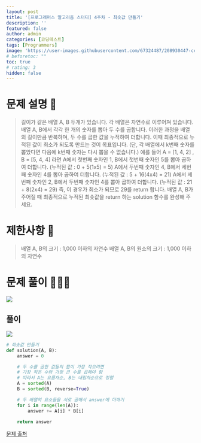 ```yaml
---
layout: post
title: '[프로그래머스 알고리즘 스터디] 4주차 - 최솟값 만들기'
description: ''
featured: false
author: admin
categories: [코딩테스트]
tags: [Programmers]
image: 'https://user-images.githubusercontent.com/67324487/208930447-cea426fd-f0e4-484f-b54f-a8b0c4ba729c.png'
# beforetoc: ""
toc: true
# rating: 3
hidden: false
---
```


# 문제 설명 📑
> 길이가 같은 배열 A, B 두개가 있습니다. 각 배열은 자연수로 이루어져 있습니다.
> 배열 A, B에서 각각 한 개의 숫자를 뽑아 두 수를 곱합니다. 이러한 과정을 배열의 길이만큼 반복하며, 두 수를 곱한 값을 누적하여 더합니다. 이때 최종적으로 누적된 값이 최소가 되도록 만드는 것이 목표입니다. (단, 각 배열에서 k번째 숫자를 뽑았다면 다음에 k번째 숫자는 다시 뽑을 수 없습니다.)
> 예를 들어 A = [1, 4, 2] , B = [5, 4, 4] 라면
> A에서 첫번째 숫자인 1, B에서 첫번째 숫자인 5를 뽑아 곱하여 더합니다. (누적된 값 : 0 + 5(1x5) = 5)
> A에서 두번째 숫자인 4, B에서 세번째 숫자인 4를 뽑아 곱하여 더합니다. (누적된 값 : 5 + 16(4x4) = 21)
> A에서 세번째 숫자인 2, B에서 두번째 숫자인 4를 뽑아 곱하여 더합니다. (누적된 값 : 21 + 8(2x4) = 29)
> 즉, 이 경우가 최소가 되므로 29를 return 합니다.
> 배열 A, B가 주어질 때 최종적으로 누적된 최솟값을 return 하는 solution 함수를 완성해 주세요.

# 제한사항 🚫

> 배열 A, B의 크기 : 1,000 이하의 자연수
> 배열 A, B의 원소의 크기 : 1,000 이하의 자연수

# 문제 풀이 👩🏻‍💻

![](https://velog.velcdn.com/images/carmine/post/e156ba30-3157-4afb-9568-8d9256366fec/image.png)

## 풀이

![](https://velog.velcdn.com/images/carmine/post/4009e777-e91a-4b1f-b99b-5d98b5c12b58/image.png)

```python
# 최솟값 만들기
def solution(A, B):
    answer = 0

    # 두 수를 곱한 값들의 합이 가장 작으려면
    # 가장 작은 수와 가장 큰 수를 곱해야 함
    # 따라서 A는 오름차순, B는 내림차순으로 정렬
    A = sorted(A)
    B = sorted(B, reverse=True)

    # 두 배열의 요소들을 서로 곱해서 answer에 더하기
    for i in range(len(A)):
        answer += A[i] * B[i]

    return answer
```

[문제 출처](https://programmers.co.kr/learn/challenges)
